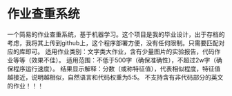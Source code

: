 # 作业查重系统
一个简易的作业查重系统，基于机器学习。这个项目是我的毕业设计，出于存档的考虑，我将其上传到github上，这个程序部署方便，没有任何限制。只需要匹配对应的库即可。
适用作业类别：文字类大作业，含有少量图片的实验报告，代码作业等等（效果不佳）。
适用范围：不低于500字（确保准确性），不超过2w字（确保程序运行速度）。
结果显示解释：分数（或称特征值），代表相似程度，特征值越接近，说明越相似，自然语言和代码权重为5:5。
不支持含有非代码部分的英文的作业！！！
